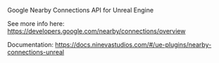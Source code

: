 Google Nearby Connections API for Unreal Engine

See more info here: https://developers.google.com/nearby/connections/overview

Documentation: https://docs.ninevastudios.com/#/ue-plugins/nearby-connections-unreal
